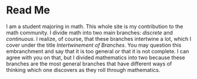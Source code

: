 # Read Me
I am a student majoring in math. This whole site is my contribution to the math community.
I divide math into two main branches: _discrete_ and _continuous_. I realize, of course, that these branches intertwine a lot, which I cover under the title _Intertwinement of Branches_. You may question this embranchment and say that it is too general or that it is not complete. I can agree with you on that, but I divided mathematics into two because these branches are the most general branches that have different ways of thinking which one discovers as they roll through mathematics.
